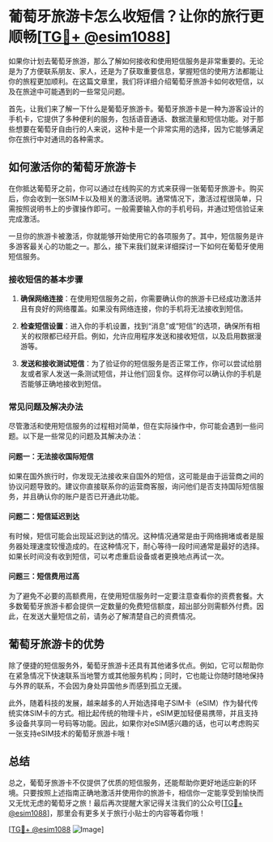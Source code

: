 # 葡萄牙旅游卡怎么收短信？让你的旅行更顺畅[[TG💪+ @esim1088](https://t.me/s/esim1088)]

如果你计划去葡萄牙旅游，那么了解如何接收和使用短信服务是非常重要的。无论是为了方便联系朋友、家人，还是为了获取重要信息，掌握短信的使用方法都能让你的旅程更加顺利。在这篇文章里，我们将详细介绍葡萄牙旅游卡如何收短信，以及在旅途中可能遇到的一些常见问题。

首先，让我们来了解一下什么是葡萄牙旅游卡。葡萄牙旅游卡是一种为游客设计的手机卡，它提供了多种便利的服务，包括语音通话、数据流量和短信功能。对于那些想要在葡萄牙自由行的人来说，这种卡是一个非常实用的选择，因为它能够满足你在旅行中对通讯的各种需求。

## 如何激活你的葡萄牙旅游卡

在你抵达葡萄牙之前，你可以通过在线购买的方式来获得一张葡萄牙旅游卡。购买后，你会收到一张SIM卡以及相关的激活说明。通常情况下，激活过程很简单，只需按照说明书上的步骤操作即可。一般需要输入你的手机号码，并通过短信验证来完成激活。

一旦你的旅游卡被激活，你就能够开始使用它的各项服务了。其中，短信服务是许多游客最关心的功能之一。那么，接下来我们就来详细探讨一下如何在葡萄牙使用短信服务。

### 接收短信的基本步骤

1. **确保网络连接**：在使用短信服务之前，你需要确认你的旅游卡已经成功激活并且有良好的网络覆盖。如果没有网络连接，你的手机将无法接收到短信。

2. **检查短信设置**：进入你的手机设置，找到“消息”或“短信”的选项，确保所有相关的权限都已经开启。例如，允许应用程序发送和接收短信，以及启用数据漫游等。

3. **发送和接收测试短信**：为了验证你的短信服务是否正常工作，你可以尝试给朋友或者家人发送一条测试短信，并让他们回复你。这样你可以确认你的手机是否能够正确地接收到短信。

### 常见问题及解决办法

尽管激活和使用短信服务的过程相对简单，但在实际操作中，你可能会遇到一些问题。以下是一些常见的问题及其解决办法：

#### 问题一：无法接收国际短信

如果在国外旅行时，你发现无法接收来自国外的短信，这可能是由于运营商之间的协议问题导致的。建议你直接联系你的运营商客服，询问他们是否支持国际短信服务，并且确认你的账户是否已开通此功能。

#### 问题二：短信延迟到达

有时候，短信可能会出现延迟到达的情况。这种情况通常是由于网络拥堵或者是服务器处理速度较慢造成的。在这种情况下，耐心等待一段时间通常是最好的选择。如果长时间没有收到短信，可以考虑重启设备或者更换地点再试一次。

#### 问题三：短信费用过高

为了避免不必要的高额费用，在使用短信服务时一定要注意查看你的资费套餐。大多数葡萄牙旅游卡都会提供一定数量的免费短信额度，超出部分则需额外付费。因此，在发送大量短信之前，请务必了解清楚自己的资费情况。

## 葡萄牙旅游卡的优势

除了便捷的短信服务外，葡萄牙旅游卡还具有其他诸多优点。例如，它可以帮助你在紧急情况下快速联系当地警方或其他服务机构；同时，它也能让你随时随地保持与外界的联系，不会因为身处异国他乡而感到孤立无援。

此外，随着科技的发展，越来越多的人开始选择电子SIM卡（eSIM）作为替代传统实体SIM卡的方式。相比起传统的物理卡片，eSIM更加轻便易携带，并且支持多设备共享同一号码等功能。因此，如果你对eSIM感兴趣的话，也可以考虑购买一张支持eSIM技术的葡萄牙旅游卡哦！

## 总结

总之，葡萄牙旅游卡不仅提供了优质的短信服务，还能帮助你更好地适应新的环境。只要按照上述指南正确地激活并使用你的旅游卡，相信你一定能享受到愉快而又无忧无虑的葡萄牙之旅！最后再次提醒大家记得关注我们的公众号[[TG💪+ @esim1088](https://t.me/s/esim1088)]，那里会有更多关于旅行小贴士的内容等着你哦！

[[TG💪+ @esim1088](https://t.me/s/esim1088) ![Image](https://i.postimg.cc/4NQfJmqS/Snipaste-2025-05-13-00-14-12.png)]